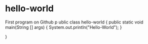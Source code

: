 # hello-world
First program on Github
p
ublic class hello-world
{
  public static void main(String [] args)
  {
    System.out.println("Hello-World");
  }

}
